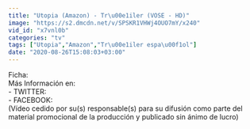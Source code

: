 ```yaml
---
title: "Utopia (Amazon) - Tr\u00e1iler (VOSE - HD)"
image: "https://s2.dmcdn.net/v/SPSKR1VHWj4OUO7mY/x240"
vid_id: "x7vnl0b"
categories: "tv"
tags: ["Utopia","Amazon","Tr\u00e1iler espa\u00f1ol"]
date: "2020-08-26T15:08:03+03:00"
---
```

Ficha:   <br>Más Información en:   <br>- TWITTER:   <br>- FACEBOOK:   <br>(Vídeo cedido por su(s) responsable(s) para su difusión como parte del material promocional de la producción y publicado sin ánimo de lucro)  <br>
